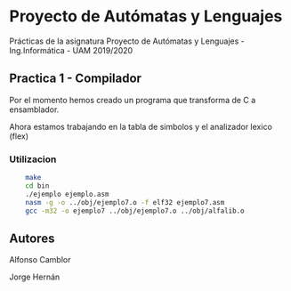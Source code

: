 # Proyecto de Autómatas y Lenguajes

Prácticas de la asignatura Proyecto de Autómatas y Lenguajes - Ing.Informática - UAM 2019/2020

## Practica 1 - Compilador

Por el momento hemos creado un programa que transforma de C a ensamblador.

Ahora estamos trabajando en la tabla de simbolos y el analizador lexico (flex)


### Utilizacion

```bash
  	make
  	cd bin
	./ejemplo ejemplo.asm
	nasm -g -o ../obj/ejemplo7.o -f elf32 ejemplo7.asm
	gcc -m32 -o ejemplo7 ../obj/ejemplo7.o ../obj/alfalib.o
```

## Autores

Alfonso Camblor

Jorge Hernán
